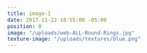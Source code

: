 ```yaml
---
title: image-1
date: 2017-11-22 18:55:00 -05:00
position: 0
image: "/uploads/web-ALL-Round-Rings.jpg"
texture-image: "/uploads/textures/blue.png"
---
```


